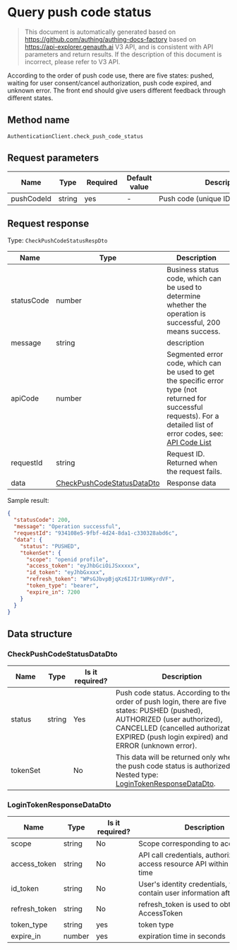 # Query push code status

<!--
Warning ⚠️:
Do not modify this document directly,
https://github.com/Authing/authing-docs-factory
Use this project to generate
-->

<LastUpdated />

> This document is automatically generated based on https://github.com/authing/authing-docs-factory based on https://api-explorer.genauth.ai V3 API, and is consistent with API parameters and return results. If the description of this document is incorrect, please refer to V3 API.

According to the order of push code use, there are five states: pushed, waiting for user consent/cancel authorization, push code expired, and unknown error. The front end should give users different feedback through different states.

## Method name

`AuthenticationClient.check_push_code_status`

## Request parameters

| Name       | Type   | <div style="width:80px">Required</div> | Default value | <div style="width:300px">Description</div> | <div style="width:200px"></div>Sample value</div> |
| ---------- | ------ | -------------------------------------- | ------------- | ------------------------------------------ | ------------------------------------------------- |
| pushCodeId | string | yes                                    | -             | Push code (unique ID for push login)       |                                                   |

## Request response

Type: `CheckPushCodeStatusRespDto`

| Name       | Type                                                                 | Description                                                                                                                                                                                                                                                                                                                                    |
| ---------- | -------------------------------------------------------------------- | ---------------------------------------------------------------------------------------------------------------------------------------------------------------------------------------------------------------------------------------------------------------------------------------------------------------------------------------------- |
| statusCode | number                                                               | Business status code, which can be used to determine whether the operation is successful, 200 means success.                                                                                                                                                                                                                                   |
| message    | string                                                               | description                                                                                                                                                                                                                                                                                                                                    |
| apiCode    | number                                                               | Segmented error code, which can be used to get the specific error type (not returned for successful requests). For a detailed list of error codes, see: [API Code List](https://api-explorer.genauth.ai/?tag=group/%E5%BC%80%E5%8F%91%E5%87%86%E5%A4%87#tag/%E5%BC%80%E5%8F%91%E5%87%86%E5%A4%87/%E9%94%99%E8%AF%AF%E5%A4%84%E7%90%86/apiCode) |
| requestId  | string                                                               | Request ID. Returned when the request fails.                                                                                                                                                                                                                                                                                                   |
| data       | <a href="#CheckPushCodeStatusDataDto">CheckPushCodeStatusDataDto</a> | Response data                                                                                                                                                                                                                                                                                                                                  |

Sample result:

```json
{
  "statusCode": 200,
  "message": "Operation successful",
  "requestId": "934108e5-9fbf-4d24-8da1-c330328abd6c",
  "data": {
    "status": "PUSHED",
    "tokenSet": {
      "scope": "openid profile",
      "access_token": "eyJhbGciOiJSxxxxx",
      "id_token": "eyJhbGxxxx",
      "refresh_token": "WPsGJbvpBjqXz6IJIr1UHKyrdVF",
      "token_type": "bearer",
      "expire_in": 7200
    }
  }
}
```

## Data structure

### <a id="CheckPushCodeStatusDataDto"></a> CheckPushCodeStatusDataDto

| Name     | Type   | <div style="width:80px">Is it required?</div> | <div style="width:300px">Description</div>                                                                                                                                                                                 | <div style="width:200px">Sample value</div> |
| -------- | ------ | --------------------------------------------- | -------------------------------------------------------------------------------------------------------------------------------------------------------------------------------------------------------------------------- | ------------------------------------------- |
| status   | string | Yes                                           | Push code status. According to the order of push login, there are five states: PUSHED (pushed), AUTHORIZED (user authorized), CANCELLED (cancelled authorization), EXPIRED (push login expired) and ERROR (unknown error). | PUSHED                                      |
| tokenSet |        | No                                            | This data will be returned only when the push code status is authorized. Nested type: <a href="#LoginTokenResponseDataDto">LoginTokenResponseDataDto</a>.                                                                  |                                             |

### <a id="LoginTokenResponseDataDto"></a> LoginTokenResponseDataDto

| Name          | Type   | <div style="width:80px">Is it required?</div> | <div style="width:300px">Description</div>                                     | <div style="width:200px">Sample value</div> |
| ------------- | ------ | --------------------------------------------- | ------------------------------------------------------------------------------ | ------------------------------------------- |
| scope         | string | No                                            | Scope corresponding to access_token                                            | `openid profile`                            |
| access_token  | string | No                                            | API call credentials, authorized to access resource API within a limited time  | `eyJhbGciOiJSxxxxx`                         |
| id_token      | string | No                                            | User's identity credentials, which will contain user information after parsing | `eyJhbGxxxx`                                |
| refresh_token | string | No                                            | refresh_token is used to obtain a new AccessToken                              | `WPsGJbvpBjqXz6IJIr1UHKyrdVF`               |
| token_type    | string | yes                                           | token type                                                                     | `bearer`                                    |
| expire_in     | number | yes                                           | expiration time in seconds                                                     | `7200`                                      |
